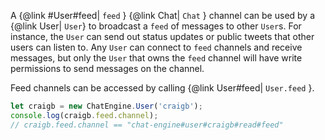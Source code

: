 A {@link #User#feed| ```feed``` } {@link Chat| ```Chat``` } channel can be used by a {@link User| ```User```} to broadcast a ```feed``` of messages to other ```User```s. For instance, the ```User``` can send out status updates or public tweets that other users can listen to. Any ```User``` can connect to ```feed``` channels and receive messages, but only the ```User``` that owns the ```feed``` channel will have write permissions to send messages on the channel.

Feed channels can be accessed by calling {@link User#feed| ```User.feed``` }.

```js
let craigb = new ChatEngine.User('craigb');
console.log(craigb.feed.channel);
// craigb.feed.channel == "chat-engine#user#craigb#read#feed"
```
